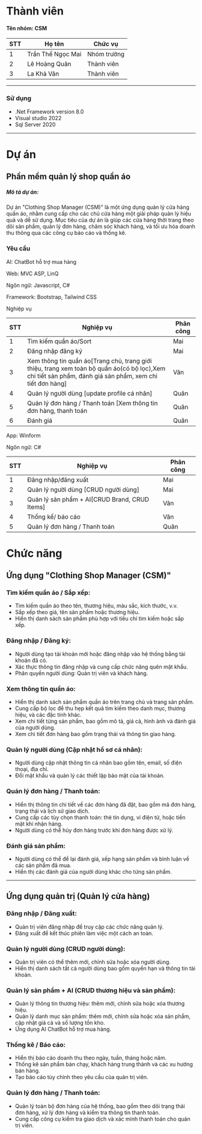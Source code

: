 # Thành viên
<h4>Tên nhóm: CSM  </h4>
  
| STT | Họ tên | Chức vụ  |
|----------------|--------------------|--------------------|
|  1  |  Trần Thế Ngọc Mai  |   Nhóm trưởng  |
|  2  |  Lê Hoàng Quân      |   Thành viên   |
|  3  |  La Khả Văn	    |   Thành viên   |
-----------------------------------------------
### Sử dụng 
 - .Net Framework version 8.0
 - Visual studio 2022
 - Sql Server 2020
-----------------------------------------------
# Dự án

## Phần mềm quản lý shop quần áo

<h5>Mô tả dự án: </h5>
<p>Dự án "Clothing Shop Manager (CSM)" là một ứng dụng quản lý cửa hàng quần áo, nhằm cung cấp cho các chủ cửa hàng một giải pháp quản lý hiệu quả và dễ sử dụng. Mục tiêu của dự án là giúp các cửa hàng thời trang theo dõi sản phẩm, quản lý đơn hàng, chăm sóc khách hàng, và tối ưu hóa doanh thu thông qua các công cụ báo cáo và thống kê.</p>

### Yêu cầu 
<p>AI: ChatBot hỗ trợ mua hàng  </p>

<p>Web: MVC ASP, LinQ</p>
<p>Ngôn ngữ: Javascript, C# </p>
<p>Framework: Bootstrap, Tailwind CSS</p>

<p>Nghiệp vụ</p>

| STT | Nghiệp vụ | Phân công  |
|----------------|--------------------|--------------------|
|  1  |  Tìm kiếm quần áo/Sort |  Mai |
|  2  |  Đăng nhập đăng ký | Mai |
|  3  |  Xem thông tin quần áo[Trang chủ, trang giới thiệu, trang xem toàn bộ quần áo(có bộ lọc),Xem chi tiết sản phẩm, đánh giá sản phẩm, xem chi tiết đơn hàng]  |  Văn |
|  4  |  Quản lý người dùng [update profile cá nhân] | Quân |
|  5  |  Quản lý đơn hàng / Thanh toán [Xem thông tin đơn hàng, thanh toán  | Quân |
|  6  |  Đánh giá | Quân |



<p>App: Winform </p>
<p>Ngôn ngữ: C# </p>

| STT | Nghiệp vụ | Phân công  |
|----------------|--------------------|--------------------|
|  1  |  Đăng nhập/đăng xuất | Mai  |
|  2  |  Quản lý người dùng [CRUD người dùng] | Mai |
|  3  |  Quản lý sản phẩm + AI[CRUD Brand, CRUD Items] | Văn |
|  4  |  Thống kế/ báo cáo  | Văn |
|  5  |  Quản lý đơn hàng / Thanh toán  | Quân |

# Chức năng

## Ứng dụng "Clothing Shop Manager (CSM)"

### Tìm kiếm quần áo / Sắp xếp:
- Tìm kiếm quần áo theo tên, thương hiệu, màu sắc, kích thước, v.v.
- Sắp xếp theo giá, tên sản phẩm hoặc thương hiệu.
- Hiển thị danh sách sản phẩm phù hợp với tiêu chí tìm kiếm hoặc sắp xếp.

### Đăng nhập / Đăng ký:
- Người dùng tạo tài khoản mới hoặc đăng nhập vào hệ thống bằng tài khoản đã có.
- Xác thực thông tin đăng nhập và cung cấp chức năng quên mật khẩu.
- Phân quyền người dùng: Quản trị viên và khách hàng.

### Xem thông tin quần áo:
- Hiển thị danh sách sản phẩm quần áo trên trang chủ và trang sản phẩm.
- Cung cấp bộ lọc để thu hẹp kết quả tìm kiếm theo danh mục, thương hiệu, và các đặc tính khác.
- Xem chi tiết từng sản phẩm, bao gồm mô tả, giá cả, hình ảnh và đánh giá của người dùng.
- Xem chi tiết đơn hàng bao gồm trạng thái và thông tin giao hàng.

### Quản lý người dùng (Cập nhật hồ sơ cá nhân):
- Người dùng cập nhật thông tin cá nhân bao gồm tên, email, số điện thoại, địa chỉ.
- Đổi mật khẩu và quản lý các thiết lập bảo mật của tài khoản.

### Quản lý đơn hàng / Thanh toán:
- Hiển thị thông tin chi tiết về các đơn hàng đã đặt, bao gồm mã đơn hàng, trạng thái và lịch sử giao dịch.
- Cung cấp các tùy chọn thanh toán: thẻ tín dụng, ví điện tử, hoặc tiền mặt khi nhận hàng.
- Người dùng có thể hủy đơn hàng trước khi đơn hàng được xử lý.

### Đánh giá sản phẩm:
- Người dùng có thể để lại đánh giá, xếp hạng sản phẩm và bình luận về các sản phẩm đã mua.
- Hiển thị các đánh giá của người dùng khác cho từng sản phẩm.

---

## Ứng dụng quản trị (Quản lý cửa hàng)

### Đăng nhập / Đăng xuất:
- Quản trị viên đăng nhập để truy cập các chức năng quản lý.
- Đăng xuất để kết thúc phiên làm việc một cách an toàn.

### Quản lý người dùng (CRUD người dùng):
- Quản trị viên có thể thêm mới, chỉnh sửa hoặc xóa người dùng.
- Hiển thị danh sách tất cả người dùng bao gồm quyền hạn và thông tin tài khoản.

### Quản lý sản phẩm + AI (CRUD thương hiệu và sản phẩm):
- Quản lý thông tin thương hiệu: thêm mới, chỉnh sửa hoặc xóa thương hiệu.
- Quản lý danh mục sản phẩm: thêm mới, chỉnh sửa hoặc xóa sản phẩm, cập nhật giá cả và số lượng tồn kho.
- Ứng dụng AI ChatBot hỗ trợ mua hàng.

### Thống kê / Báo cáo:
- Hiển thị báo cáo doanh thu theo ngày, tuần, tháng hoặc năm.
- Thống kê sản phẩm bán chạy, khách hàng trung thành và các xu hướng bán hàng.
- Tạo báo cáo tùy chỉnh theo yêu cầu của quản trị viên.

### Quản lý đơn hàng / Thanh toán:
- Quản lý toàn bộ đơn hàng của hệ thống, bao gồm theo dõi trạng thái đơn hàng, xử lý đơn hàng và kiểm tra thông tin thanh toán.
- Cung cấp công cụ kiểm tra giao dịch và xác minh thanh toán cho quản trị viên.
